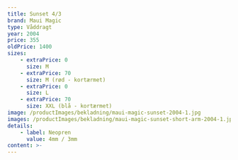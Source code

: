 ```yaml
---
title: Sunset 4/3
brand: Maui Magic
type: Våddragt
year: 2004
price: 355
oldPrice: 1400
sizes:
    - extraPrice: 0
      size: M
    - extraPrice: 70
      size: M (rød - kortærmet)
    - extraPrice: 0
      size: L
    - extraPrice: 70
      size: XXL (blå - kortærmet)
image: /productImages/bekladning/maui-magic-sunset-2004-1.jpg
images: /productImages/bekladning/maui-magic-sunset-short-arm-2004-1.jpg
details:
    - label: Neopren
      value: 4mm / 3mm
content: >-
---
```

